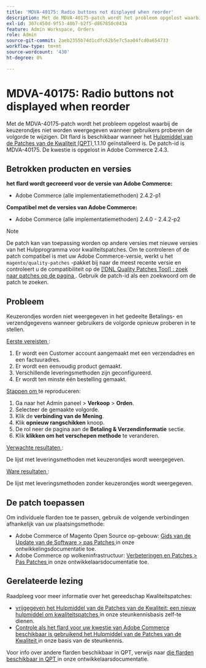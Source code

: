 ```yaml
---
title: 'MDVA-40175: Radio buttons not displayed when reorder'
description: Met de MDVA-40175-patch wordt het probleem opgelost waarbij de keuzerondjes niet worden weergegeven wanneer gebruikers proberen de volgorde te wijzigen. Deze patch is beschikbaar wanneer [Quality Patches Tool (QPT)] (/help/announcements/adobe-commerce-announcements/magento-quality-patches-released-new-tool-to-self-serve-quality-patches.md) 1.1.10 is geïnstalleerd. De patch-id is MDVA-40175. De kwestie is opgelost in Adobe Commerce 2.4.3.
exl-id: 307c450d-9f53-40b7-b2f5-d867850c043a
feature: Admin Workspace, Orders
role: Admin
source-git-commit: 2aeb2355b74d1cdfc62b5e7c5aa04fcd0a654733
workflow-type: tm+mt
source-wordcount: '430'
ht-degree: 0%

---
```


# MDVA-40175: Radio buttons not displayed when reorder

Met de MDVA-40175-patch wordt het probleem opgelost waarbij de keuzerondjes niet worden weergegeven wanneer gebruikers proberen de volgorde te wijzigen. Dit flard is beschikbaar wanneer het [ Hulpmiddel van de Patches van de Kwaliteit (QPT) ](/help/announcements/adobe-commerce-announcements/magento-quality-patches-released-new-tool-to-self-serve-quality-patches.md) 1.1.10 geïnstalleerd is. De patch-id is MDVA-40175. De kwestie is opgelost in Adobe Commerce 2.4.3.

## Betrokken producten en versies

**het flard wordt gecreeerd voor de versie van Adobe Commerce:**

* Adobe Commerce (alle implementatiemethoden) 2.4.2-p1

**Compatibel met de versies van Adobe Commerce:**

* Adobe Commerce (alle implementatiemethoden) 2.4.0 - 2.4.2-p2

>[!NOTE]
>
>De patch kan van toepassing worden op andere versies met nieuwe versies van het Hulpprogramma voor kwaliteitspatches. Om te controleren of de patch compatibel is met uw Adobe Commerce-versie, werkt u het `magento/quality-patches` -pakket bij naar de meest recente versie en controleert u de compatibiliteit op de [[!DNL Quality Patches Tool] : zoek naar patches op de pagina ](https://experienceleague.adobe.com/tools/commerce-quality-patches/index.html) . Gebruik de patch-id als een zoekwoord om de patch te zoeken.

## Probleem

Keuzerondjes worden niet weergegeven in het gedeelte Betalings- en verzendgegevens wanneer gebruikers de volgorde opnieuw proberen in te stellen.

<u> Eerste vereisten </u>:

1. Er wordt een Customer account aangemaakt met een verzendadres en een factuuradres.
1. Er wordt een eenvoudig product gemaakt.
1. Verschillende leveringsmethoden zijn geconfigureerd.
1. Er wordt ten minste één bestelling gemaakt.

<u> Stappen om </u> te reproduceren:

1. Ga naar het Admin paneel > **Verkoop** > **Orden**.
1. Selecteer de gemaakte volgorde.
1. Klik de **verbinding van de Mening**.
1. Klik **opnieuw rangschikken** knoop.
1. De rol neer de pagina aan de **Betaling &amp; Verzendinformatie** sectie.
1. Klik **klikken om het verschepen methode** te veranderen.

<u> Verwachte resultaten </u>:

De lijst met leveringsmethoden met keuzerondjes wordt weergegeven.

<u> Ware resultaten </u>:

De lijst met leveringsmethoden zonder keuzerondjes wordt weergegeven.

## De patch toepassen

Om individuele flarden toe te passen, gebruik de volgende verbindingen afhankelijk van uw plaatsingsmethode:

* Adobe Commerce of Magento Open Source op-gebouw: [ Gids van de Update van de Software > pas Patches ](https://experienceleague.adobe.com/en/docs/commerce-operations/tools/quality-patches-tool/usage) in onze ontwikkelingsdocumentatie toe.
* Adobe Commerce op wolkeninfrastructuur: [ Verbeteringen en Patches > Pas Patches ](https://experienceleague.adobe.com/en/docs/commerce-cloud-service/user-guide/develop/upgrade/apply-patches) in onze ontwikkelaarsdocumentatie toe.

## Gerelateerde lezing

Raadpleeg voor meer informatie over het gereedschap Kwaliteitspatches:

* [ vrijgegeven het Hulpmiddel van de Patches van de Kwaliteit: een nieuw hulpmiddel om kwaliteitspatches ](/help/announcements/adobe-commerce-announcements/magento-quality-patches-released-new-tool-to-self-serve-quality-patches.md) in onze steunkennisbasis zelf-te dienen.
* [ Controle als het flard voor uw kwestie van Adobe Commerce beschikbaar is gebruikend het Hulpmiddel van de Patches van de Kwaliteit ](/help/support-tools/patches-available-in-qpt-tool/check-patch-for-magento-issue-with-magento-quality-patches.md) in onze basis van de steunkennis.

Voor info over andere flarden beschikbaar in QPT, verwijs naar [ die flarden beschikbaar in QPT ](https://experienceleague.adobe.com/tools/commerce-quality-patches/index.html) in onze ontwikkelaarsdocumentatie.

